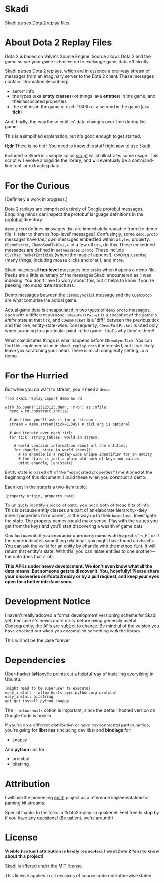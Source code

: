 Skadi
=====

Skadi parses [Dota 2](http://www.dota2.com) replay files.


About Dota 2 Replay Files
=========================

Dota 2 is based on Valve's Source Engine. Source allows Dota 2 and the game server your game is hosted on to exchange game data efficiently.

Skadi parses Dota 2 replays, which are in essence a one-way stream of messages from an imaginary server to the Dota 2 client. These messages contain information describing:

* server info
* the types (aka **entity classes**) of things (aka **entities**) in the game, and their associated properties
* the entities in the game at each 1/30th of a second in the game (aka **tick**)

And, finally, the way these entities' data changes over time during the game.

This is a simplified explanation, but it's good enough to get started.

**tl;dr** There is no tl;dr. You need to know this stuff right now to use Skadi.

Included in Skadi is a simple script [script](https://github.com/onethirtyfive/skadi/blob/master/bin/skadi) which illustrates some usage. This script will evolve alongside the library, and will eventually be a command-line tool for extracting data.


For the Curious
===============

\[Definitely a work in progress.\]

Dota 2 replays are comprised entirely of Google protobuf messages. Enquiring minds can inspect the protobuf language definitions in the [protobuf](https://github.com/onethirtyfive/skadi/blob/master/protobuf) directory.

`demo.proto` defines messages that are immediately readable from the demo file. (I refer to them as 'top-level' messages.) Confusingly, some `demo.proto` messages have *their own* messages embedded within a `bytes` property. `CDemoPacket`, `CDemoSendTables`, and a few others, do this. These embedded messages are defined in `netmessages.proto`. These include `CSVCMsg_PacketEntities` (where the magic happens!), `CSVCMsg_UserMsg` (many things, including mouse clicks and chat!), and more.

Skadi indexes all **top-level** messages into `peeks` when it opens a demo file. Peeks are a little summary of the messages Skadi encountered as it was indexing. You don't have to worry about this, but it helps to know if you're peeking into index data structures.

Demo messages between the `CDemoSyncTick` message and the `CDemoStop` are what comprise the actual game.

Actual game data is encapsulated in two types of `demo.proto` messages, each with a different purpose: `CDemoFullPacket` is a snapshot of the game's *entire* state at that tick, and `CDemoPacket` is a "diff" between the previous tick and this one, entity-state-wise. Consequently, `CDemoFullPacket` is used only when scanning to a particular point in the game--that's why they're there!

What complicates things is what happens before `CDemoSyncTick`. You can find this implementation in `skadi.replay.demo` if interested, but it will likely leave you scratching your head. There is much complexity setting up a demo.


For the Hurried
===============

But when you do want to stream, you'll need a `demo`:

    from skadi.replay import demo as rd

    with io.open('123123123.dem', 'r+b') as infile:
      demo = rd.construct(infile)

      # And then you'll ask it for a `stream`:
      stream = demo.stream(tick=12345) # tick arg is optional

      # And iterate over each tick:
      for tick, string_tables, world in stream:

        # world contains information about all the entities:
        for ehandle, state in world.items():
          # an ehandle is a replay-wide unique identifier for an entity
          # the state is just a plain old hash of keys and values
          print ehandle, len(state)

Entity state is based off of the "associated properties" I mentioned at the beginning of this document. I build these when you construct a demo.

Each key in the state is a two-item tuple:

    (property origin, property name)

To uniquely identify a piece of state, you need both of these bits of info. This is because entity classes are part of an elaborate hierarchy--they inherit properties from parent, all the way up to their `baseclass`. Investigate the state. The property names should make sense. Play with the values you get from the keys and you'll start discovering a wealth of game data.

One last caveat: if you encounter a property name with the prefix 'm_h', or if the name indicates something relational, you might have found an `ehandle`. You can ask the `world` for an entity by ehandle with the method `find`. It will return that entity's state. With this, you can relate entities to one another--the data does that a lot!

**This API is under heavy development. We don't even know what all the data means. But someone gets to discover it. You, hopefully! Please share your discoveries on #dota2replay or by a pull request, and keep your eyes open for a better interface soon.**


Development Notice
==================

I haven't really adopted a formal development versioning scheme for Skadi yet, because it's needs more utility before being generally useful. Consequently, the APIs are subject to change. Be mindful of the version you have checked out when you accomplish something with the library.

This will not be the case forever.


Dependencies
============

Über-hacker @Noxville points out a helpful way of installing everything in Ubuntu:

    (might need to be superuser to execute)
    easy_install --allow-hosts pypi.python.org protobuf
    easy_install bitstring 
    apt-get install python-snappy

The `--allow-hosts` option is important, since the default hosted version on Google Code is broken.

If you're on a different distribution or have environmental particularities, you're going for **libraries** (including dev libs) and **bindings** for:

* snappy

And **python** libs for:

* protobuf
* bitstring


Attribution
===========

I will use the pioneering [edith](https://github.com/dschleck/edith) project as a reference implementation for parsing bit streams.

Special thanks to the folks in #dota2replay on quakenet. Feel free to stop by if you have any questions! (Be patient, we're around!)


License
=======

**Visible (textual) attribution is kindly requested. I want Dota 2 fans to know about this project!**

Skadi is offered under the [MIT license](https://github.com/onethirtyfive/skadi/blob/master/LICENSE).

This license applies to all revisions of source code until otherwise stated.

